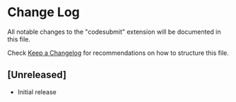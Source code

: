 # Change Log

All notable changes to the "codesubmit" extension will be documented in this file.

Check [Keep a Changelog](http://keepachangelog.com/) for recommendations on how to structure this file.

## [Unreleased]

- Initial release